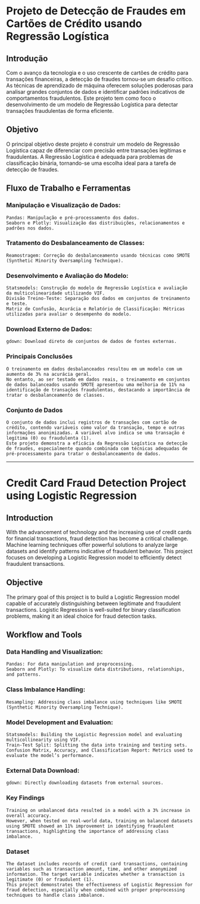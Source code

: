 # Projeto de Detecção de Fraudes em Cartões de Crédito usando Regressão Logística

## Introdução
Com o avanço da tecnologia e o uso crescente de cartões de crédito para transações financeiras, a detecção de fraudes tornou-se um desafio crítico.
As técnicas de aprendizado de máquina oferecem soluções poderosas para analisar grandes conjuntos de dados e identificar padrões indicativos de comportamentos fraudulentos. 
Este projeto tem como foco o desenvolvimento de um modelo de Regressão Logística para detectar transações fraudulentas de forma eficiente.

## Objetivo
O principal objetivo deste projeto é construir um modelo de Regressão Logística capaz de diferenciar com precisão entre transações legítimas e fraudulentas.
A Regressão Logística é adequada para problemas de classificação binária, tornando-se uma escolha ideal para a tarefa de detecção de fraudes.

## Fluxo de Trabalho e Ferramentas

  ### Manipulação e Visualização de Dados:
    Pandas: Manipulação e pré-processamento dos dados.
    Seaborn e Plotly: Visualização das distribuições, relacionamentos e padrões nos dados.
  
  ### Tratamento do Desbalanceamento de Classes:
    Reamostragem: Correção do desbalanceamento usando técnicas como SMOTE (Synthetic Minority Oversampling Technique).
  
  ### Desenvolvimento e Avaliação do Modelo:
    Statsmodels: Construção do modelo de Regressão Logística e avaliação da multicolinearidade utilizando VIF.
    Divisão Treino-Teste: Separação dos dados em conjuntos de treinamento e teste.
    Matriz de Confusão, Acurácia e Relatório de Classificação: Métricas utilizadas para avaliar o desempenho do modelo.
  
  ### Download Externo de Dados:
    gdown: Download direto de conjuntos de dados de fontes externas.

  ### Principais Conclusões
    O treinamento em dados desbalanceados resultou em um modelo com um aumento de 3% na acurácia geral.
    No entanto, ao ser testado em dados reais, o treinamento em conjuntos de dados balanceados usando SMOTE apresentou uma melhoria de 11% na identificação de transações fraudulentas, destacando a importância de tratar o desbalanceamento de classes.


  ### Conjunto de Dados
    O conjunto de dados inclui registros de transações com cartão de crédito, contendo variáveis como valor da transação, tempo e outras informações anonimizadas. A variável alvo indica se uma transação é legítima (0) ou fraudulenta (1).
    Este projeto demonstra a eficácia da Regressão Logística na detecção de fraudes, especialmente quando combinada com técnicas adequadas de pré-processamento para tratar o desbalanceamento de dados.


-------------------------------------------------------------------------------------------------------------------------------------------------------------------------------------------------------------------------------------------------------------------



# Credit Card Fraud Detection Project using Logistic Regression

## Introduction
With the advancement of technology and the increasing use of credit cards for financial transactions, fraud detection has become a critical challenge.
Machine learning techniques offer powerful solutions to analyze large datasets and identify patterns indicative of fraudulent behavior.
This project focuses on developing a Logistic Regression model to efficiently detect fraudulent transactions.

## Objective
The primary goal of this project is to build a Logistic Regression model capable of accurately distinguishing between legitimate and fraudulent transactions.
Logistic Regression is well-suited for binary classification problems, making it an ideal choice for fraud detection tasks.

## Workflow and Tools

  ### Data Handling and Visualization:
    Pandas: For data manipulation and preprocessing.
    Seaborn and Plotly: To visualize data distributions, relationships, and patterns.
  
  ### Class Imbalance Handling:
    Resampling: Addressing class imbalance using techniques like SMOTE (Synthetic Minority Oversampling Technique).
  
  ### Model Development and Evaluation:
    Statsmodels: Building the Logistic Regression model and evaluating multicollinearity using VIF.
    Train-Test Split: Splitting the data into training and testing sets.
    Confusion Matrix, Accuracy, and Classification Report: Metrics used to evaluate the model’s performance.
  
  ### External Data Download:
    gdown: Directly downloading datasets from external sources.

    
  ### Key Findings
    Training on unbalanced data resulted in a model with a 3% increase in overall accuracy.
    However, when tested on real-world data, training on balanced datasets using SMOTE showed an 11% improvement in identifying fraudulent transactions, highlighting the importance of addressing class imbalance.

  ### Dataset
    The dataset includes records of credit card transactions, containing variables such as transaction amount, time, and other anonymized information. The target variable indicates whether a transaction is legitimate (0) or fraudulent (1).
    This project demonstrates the effectiveness of Logistic Regression for fraud detection, especially when combined with proper preprocessing techniques to handle class imbalance.
